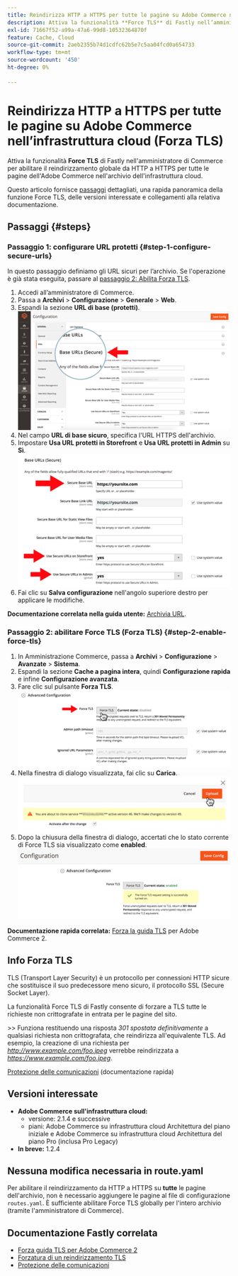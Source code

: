 ```yaml
---
title: Reindirizza HTTP a HTTPS per tutte le pagine su Adobe Commerce nell’infrastruttura cloud (Forza TLS)
description: Attiva la funzionalità **Force TLS** di Fastly nell’amministratore di Commerce per abilitare il reindirizzamento globale da HTTP a HTTPS per tutte le pagine dell’Adobe Commerce nell’archivio dell’infrastruttura cloud.
exl-id: 71667f52-a99a-47a6-99d8-10532364870f
feature: Cache, Cloud
source-git-commit: 2aeb2355b74d1cdfc62b5e7c5aa04fcd0a654733
workflow-type: tm+mt
source-wordcount: '450'
ht-degree: 0%

---
```


# Reindirizza HTTP a HTTPS per tutte le pagine su Adobe Commerce nell’infrastruttura cloud (Forza TLS)

Attiva la funzionalità **Force TLS** di Fastly nell&#39;amministratore di Commerce per abilitare il reindirizzamento globale da HTTP a HTTPS per tutte le pagine dell&#39;Adobe Commerce nell&#39;archivio dell&#39;infrastruttura cloud.

Questo articolo fornisce [passaggi](#steps) dettagliati, una rapida panoramica della funzione Force TLS, delle versioni interessate e collegamenti alla relativa documentazione.

## Passaggi {#steps}

### Passaggio 1: configurare URL protetti {#step-1-configure-secure-urls}

In questo passaggio definiamo gli URL sicuri per l’archivio. Se l&#39;operazione è già stata eseguita, passare al [passaggio 2: Abilita Forza TLS](#step-2-enable-force-tls).

1. Accedi all’amministratore di Commerce.
1. Passa a **Archivi** > **Configurazione** > **Generale** > **Web**.
1. Espandi la sezione **URL di base (protetti)**.    ![magento-admin_base-urls-secure.png](assets/magento-admin_base-urls-secure.png)
1. Nel campo **URL di base sicuro**, specifica l&#39;URL HTTPS dell&#39;archivio.
1. Impostare **Usa URL protetti in Storefront** e **Usa URL protetti in Admin** su **Sì**.    ![magento-admin_base-urls-secure-settings.png](assets/magento-admin_base-urls-secure-settings.png)
1. Fai clic su **Salva configurazione** nell&#39;angolo superiore destro per applicare le modifiche.

**Documentazione correlata nella guida utente:**   [Archivia URL](https://experienceleague.adobe.com/en/docs/commerce-admin/stores-sales/site-store/store-urls).

### Passaggio 2: abilitare Force TLS (Forza TLS) {#step-2-enable-force-tls}

1. In Amministrazione Commerce, passa a **Archivi** > **Configurazione** > **Avanzate** > **Sistema**.
1. Espandi la sezione **Cache a pagina intera**, quindi **Configurazione rapida** e infine **Configurazione avanzata**.
1. Fare clic sul pulsante **Forza TLS**.    ![magento-admin_force-tls-button.png](assets/magento-admin_force-tls-button.png)
1. Nella finestra di dialogo visualizzata, fai clic su **Carica**.    ![magento-admin_force-tls-confirm-dialog.png](assets/magento-admin_force-tls-confirmation-dialog.png)
1. Dopo la chiusura della finestra di dialogo, accertati che lo stato corrente di Force TLS sia visualizzato come **enabled**.    ![magento-admin_force-tls-enabled.png](assets/magento-admin_force-tls-enabled.png)

**Documentazione rapida correlata:**   [Forza la guida TLS](https://github.com/fastly/fastly-magento2/blob/master/Documentation/Guides/FORCE-TLS.md) per Adobe Commerce 2.

## Info Forza TLS

TLS (Transport Layer Security) è un protocollo per connessioni HTTP sicure che sostituisce il suo predecessore meno sicuro, il protocollo SSL (Secure Socket Layer).

La funzionalità Force TLS di Fastly consente di forzare a TLS tutte le richieste non crittografate in entrata per le pagine del sito.

&#x200B;>>
Funziona restituendo una risposta *301 spostata definitivamente* a qualsiasi richiesta non crittografata, che reindirizza all&#39;equivalente TLS. Ad esempio, la creazione di una richiesta per *http://www.example.com/foo.jpeg* verrebbe reindirizzata a *https://www.example.com/foo.jpeg*.

[Protezione delle comunicazioni](https://docs.fastly.com/guides/securing-communications/) (documentazione rapida)

## Versioni interessate

* **Adobe Commerce sull&#39;infrastruttura cloud:**
   * versione: 2.1.4 e successive
   * piani: Adobe Commerce su infrastruttura cloud Architettura del piano iniziale e Adobe Commerce su infrastruttura cloud Architettura del piano Pro (inclusa Pro Legacy)
* **In breve:** 1.2.4

## Nessuna modifica necessaria in route.yaml

Per abilitare il reindirizzamento da HTTP a HTTPS su **tutte** le pagine dell&#39;archivio, non è necessario aggiungere le pagine al file di configurazione `routes.yaml`. È sufficiente abilitare Force TLS globally per l&#39;intero archivio (tramite l&#39;amministratore di Commerce).

## Documentazione Fastly correlata

* [Forza guida TLS per Adobe Commerce 2](https://github.com/fastly/fastly-magento2/blob/master/Documentation/Guides/FORCE-TLS.md)
* [Forzatura di un reindirizzamento TLS](https://docs.fastly.com/guides/securing-communications/forcing-a-tls-redirect)
* [Protezione delle comunicazioni](https://docs.fastly.com/guides/securing-communications/)
